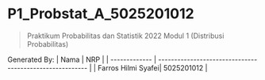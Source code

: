 # P1_Probstat_A_5025201012

> Praktikum Probabilitas dan Statistik 2022 Modul 1 (Distribusi Probabilitas)

Generated By:
| Nama          | NRP                                                     | 
| ------------- | -------------------------------------------------------- |
| Farros Hilmi Syafei| 5025201012 | 
